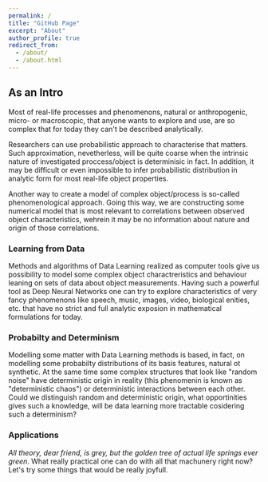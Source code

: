 ```yaml
---
permalink: /
title: "GitHub Page"
excerpt: "About"
author_profile: true
redirect_from: 
  - /about/
  - /about.html
---
```


As an Intro
-----------
Most of real-life processes and phenomenons, natural or anthropogenic, micro- or macroscopic, that anyone wants to explore and use, are so complex that for today they can't be described analytically.

Researchers can use probabilistic approach to characterise that matters. Such approximation, nevetherless, will be quite coarse when the intrinsic nature of investigated proccess/object is determinisic in fact. In addition, it may be difficult or even impossible to infer probabilistic distribution in analytic form for most real-life object properties.

Another way to create a model of complex object/process is so-called phenomenological approach. Going this way, we are constructing some numerical model that is most relevant to correlations between observed object characteristics, wehrein it may be no information about nature and origin of those correlations.

### Learning from Data

Methods and algorithms of Data Learning realized as computer tools give us possibility to model some complex object charactreristics and behaviour leaning on sets of data about object measurements. Having such a powerful tool as Deep Neural Networks one can try to explore characteristics of very fancy phenomenons like speech, music, images, video, biological enities, etc. that have no strict and full analytic exposion in mathematical formulations for today.

### Probabilty and Determinism

Modelling some matter with Data Learning methods is based, in fact, on modelling some probabilty distributions of its basis features, natural ot synthetic. At the same time some complex structures that look like "random noise" have deterministic origin in reality (this phenomenin is known as "deterministic chaos") or deterministic interactions between each other. Could we distinguish random and deterministic origin, what opportinities gives such a knowledge, will be data learning more tractable cosidering such a determinism?

### Applications

*All theory, dear friend, is grey, but the golden tree of actual life springs ever green*.
What really practical one can do with all that machunery right now?
Let's try some things that would be really joyfull.
